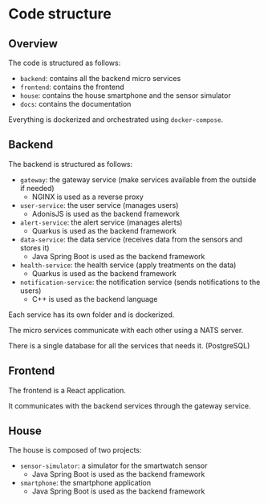 # Code structure

## Overview

The code is structured as follows:
- `backend`: contains all the backend micro services
- `frontend`: contains the frontend
- `house`: contains the house smartphone and the sensor simulator
- `docs`: contains the documentation

Everything is dockerized and orchestrated using `docker-compose`.

## Backend

The backend is structured as follows:
- `gateway`: the gateway service (make services available from the outside if needed)
  - NGINX is used as a reverse proxy
- `user-service`: the user service (manages users)
  - AdonisJS is used as the backend framework
- `alert-service`: the alert service (manages alerts)
  - Quarkus is used as the backend framework
- `data-service`: the data service (receives data from the sensors and stores it)
  - Java Spring Boot is used as the backend framework
- `health-service`: the health service (apply treatments on the data)
  - Quarkus is used as the backend framework
- `notification-service`: the notification service (sends notifications to the users)
  - C++ is used as the backend language

Each service has its own folder and is dockerized.

The micro services communicate with each other using a NATS server.

There is a single database for all the services that needs it. (PostgreSQL)

## Frontend

The frontend is a React application.

It communicates with the backend services through the gateway service.

## House

The house is composed of two projects:

- `sensor-simulator`: a simulator for the smartwatch sensor
  - Java Spring Boot is used as the backend framework
- `smartphone`: the smartphone application
  - Java Spring Boot is used as the backend framework